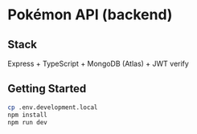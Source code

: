 # Pokémon API (backend)
## Stack
Express + TypeScript + MongoDB (Atlas) + JWT verify


## Getting Started
```bash
cp .env.development.local
npm install
npm run dev
